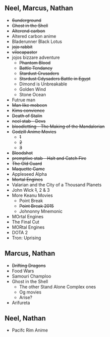 Neel, Marcus, Nathan
---------------------

* ~~6underground~~
* ~~Ghost in the Shell~~
* ~~Alterend carbon~~
* Altered carbon anime
* Bladerunner Black Lotus
* ~~jojo rabbit~~
* ~~vilocapaster~~
* jojos bizzare adventure
    * ~~Phantom Blood~~
    * ~~Battle Tendancy~~
    * ~~Stardust Crusaders~~
    * ~~Stsrdust Cdysaders Battle in Egypt~~
    * Dimond is Unbreakable
    * Golden Wind
    * Stone Ocean
* Futrue man
* ~~Man like mobeen~~
* ~~Kims convience~~
* ~~Death of Stalin~~
* ~~neel stab - Devs~~
* ~~bloodletting - The Making of the Mandalorian~~
* ~~Godzill Anime Movies~~
    * ~~1~~
    * ~~2~~
    * ~~3~~
* ~~Bloodshot~~
* ~~premptive stab - Halt and Catch Fire~~
* ~~The Old Guard~~
* ~~Maquette Game~~
* Appleseed Alpha
* ~~Mortal Engines~~
* Valarian and the City of a Thousand Planets
* John Wick ~~1~~, 2 & 3
* More Keanu Movies
   * Point Break
   * ~~Point Break 2015~~
   * Johnonny Mnemonic
* MOrtal Engines
* The Final Cut
* MORtal Engines
* DOTA 2
* Tron: Uprising


Marcus, Nathan
---------------
* ~~Drifting Dragons~~
* Food Wars
* Samouri Champloo
* Ghost in the Shell
    * The other Stand Alone Complex ones
    * Og movies
    * Arise?
* Arifureta

Neel, Nathan
------------
* Pacifc Rim Anime

